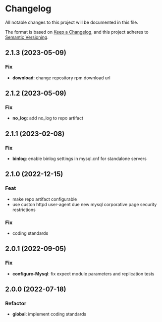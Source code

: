 # Changelog
All notable changes to this project will be documented in this file.

The format is based on [Keep a Changelog](https://keepachangelog.com/en/1.0.0/),
and this project adheres to [Semantic Versioning](https://semver.org/spec/v2.0.0.html).

## 2.1.3 (2023-05-09)

### Fix

- **download**: change repository rpm download url

## 2.1.2 (2023-05-09)

### Fix

- **no_log**: add no_log to repo artifact

## 2.1.1 (2023-02-08)

### Fix

- **binlog**: enable binlog settings in mysql.cnf for standalone servers

## 2.1.0 (2022-12-15)

### Feat

- make repo artifact configurable
- use custon httpd user-agent due new mysql corporative page security restrictions

### Fix

- coding standards

## 2.0.1 (2022-09-05)

### Fix

- **configure-Mysql**: fix expect module parameters and replication tests

## 2.0.0 (2022-07-18)

### Refactor

- **global**: implement coding standards
